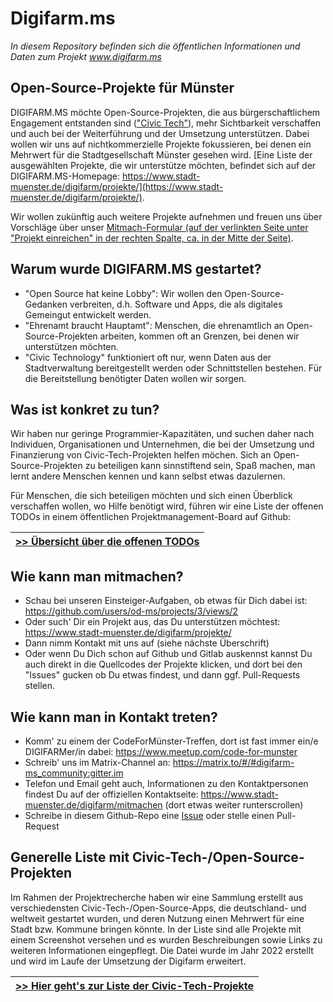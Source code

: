 # Digifarm.ms
*In diesem Repository befinden sich die öffentlichen Informationen und Daten zum Projekt www.digifarm.ms*


## Open-Source-Projekte für Münster

DIGIFARM.MS möchte Open-Source-Projekten, die aus bürgerschaftlichem Engagement entstanden sind (["Civic Tech"](https://de.wikipedia.org/wiki/Civic_Technology)), mehr Sichtbarkeit verschaffen und auch bei der Weiterführung und der Umsetzung unterstützen. Dabei wollen wir uns auf nichtkommerzielle Projekte fokussieren, bei denen ein Mehrwert für die Stadtgesellschaft Münster gesehen wird. [Eine Liste der ausgewählten Projekte, die wir unterstütze möchten, befindet sich auf der DIGIFARM.MS-Homepage: https://www.stadt-muenster.de/digifarm/projekte/](https://www.stadt-muenster.de/digifarm/projekte/).

Wir wollen zukünftig auch weitere Projekte aufnehmen und freuen uns über Vorschläge über unser [Mitmach-Formular (auf der verlinkten Seite unter "Projekt einreichen" in der rechten Spalte, ca. in der Mitte der Seite)](https://www.stadt-muenster.de/digifarm/mitmachen).

## Warum wurde DIGIFARM.MS gestartet? 

* "Open Source hat keine Lobby": Wir wollen den Open-Source-Gedanken verbreiten, d.h. Software und Apps, die als digitales Gemeingut entwickelt werden. 
* "Ehrenamt braucht Hauptamt": Menschen, die ehrenamtlich an Open-Source-Projekten arbeiten, kommen oft an Grenzen, bei denen wir unterstützen möchten. 
* "Civic Technology" funktioniert oft nur, wenn Daten aus der Stadtverwaltung bereitgestellt werden oder Schnittstellen bestehen. Für die Bereitstellung benötigter Daten wollen wir sorgen.  


## Was ist konkret zu tun?

Wir haben nur geringe Programmier-Kapazitäten, und suchen daher nach Individuen, Organisationen und Unternehmen, die bei der Umsetzung und Finanzierung von Civic-Tech-Projekten helfen möchen. Sich an Open-Source-Projekten zu beteiligen kann sinnstiftend sein, Spaß machen, man lernt andere Menschen kennen und kann selbst etwas dazulernen. 

Für Menschen, die sich beteiligen möchten und sich einen Überblick verschaffen wollen, wo Hilfe benötigt wird, führen wir eine Liste der offenen TODOs in einem öffentlichen Projektmanagement-Board auf Github:

|[&gt;&gt; Übersicht über die offenen TODOs](https://github.com/users/od-ms/projects/3)|
|---|


## Wie kann man mitmachen? 

* Schau bei unseren Einsteiger-Aufgaben, ob etwas für Dich dabei ist: https://github.com/users/od-ms/projects/3/views/2
* Oder such' Dir ein Projekt aus, das Du unterstützen möchtest: https://www.stadt-muenster.de/digifarm/projekte/
* Dann nimm Kontakt mit uns auf (siehe nächste Überschrift)
* Oder wenn Du Dich schon auf Github und Gitlab auskennst kannst Du auch direkt in die Quellcodes der Projekte klicken, und dort bei den "Issues" gucken ob Du etwas findest, und dann ggf. Pull-Requests stellen.  


## Wie kann man in Kontakt treten?

* Komm' zu einem der CodeForMünster-Treffen, dort ist fast immer ein/e DIGIFARMer/in dabei: https://www.meetup.com/code-for-munster
* Schreib' uns im Matrix-Channel an: https://matrix.to/#/#digifarm-ms_community:gitter.im
* Telefon und Email geht auch, Informationen zu den Kontaktpersonen findest Du auf der offiziellen Kontaktseite: https://www.stadt-muenster.de/digifarm/mitmachen (dort etwas weiter runterscrollen)
* Schreibe in diesem Github-Repo eine [Issue](https://github.com/od-ms/digifarm-ms/issues/new) oder stelle einen Pull-Request


## Generelle Liste mit Civic-Tech-/Open-Source-Projekten

Im Rahmen der Projektrecherche haben wir eine Sammlung erstellt aus verschiedensten Civic-Tech-/Open-Source-Apps, die deutschland- und weltweit gestartet wurden, und deren Nutzung einen Mehrwert für eine Stadt bzw. Kommune bringen könnte. In der Liste sind alle Projekte mit einem Screenshot versehen und es wurden Beschreibungen sowie Links zu weiteren Informationen eingepflegt. Die Datei wurde im Jahr 2022 erstellt und wird im Laufe der Umsetzung der Digifarm erweitert. 

|[&gt;&gt; Hier geht's zur Liste der Civic-Tech-Projekte](PROJECTS.md)|
|---|



